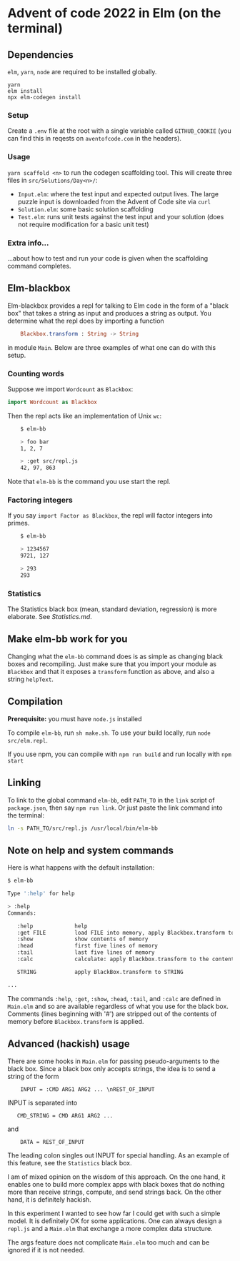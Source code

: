 # Advent of code 2022 in Elm (on the terminal)

## Dependencies

`elm`, `yarn`, `node` are required to be installed globally.

```
yarn
elm install
npx elm-codegen install
```

### Setup

Create a `.env` file at the root with a single variable called `GITHUB_COOKIE` (you can find this in reqests on `aventofcode.com` in the headers).

### Usage

`yarn scaffold <n>` to run the codegen scaffolding tool. This will create three files in `src/Solutions/Day<n>/`:

- `Input.elm`: where the test input and expected output lives. The large puzzle input is downloaded from the Advent of Code site via `curl`
- `Solution.elm`: some basic solution scaffolding
- `Test.elm`: runs unit tests against the test input and your solution (does not require modification for a basic unit test)

### Extra info...

...about how to test and run your code is given when the scaffolding command completes.


## Elm-blackbox

Elm-blackbox provides a repl for talking to Elm code in the form of a
"black box" that takes a string as input and produces a string
as output. You determine what the repl does by importing
a function

```elm
    Blackbox.transform : String -> String
```

in module `Main`.   Below are three examples of what one can do
with this setup.

### Counting words

Suppose we import `Wordcount` as `Blackbox`:

```elm
import Wordcount as Blackbox
```

Then the repl acts like an implementation  of Unix `wc`:


```bash
    $ elm-bb

    > foo bar
    1, 2, 7

    > :get src/repl.js
    42, 97, 863
```

Note that `elm-bb` is the command you use start the repl.


### Factoring integers

If you say `import Factor as Blackbox`, the repl will factor integers into primes.

```bash
    $ elm-bb

    > 1234567
    9721, 127

    > 293
    293
```

### Statistics

The Statistics black box (mean, standard deviation, regression)
is more elaborate.  See *Statistics.md*.

## Make elm-bb work for you

Changing what the `elm-bb` command does is as
simple as changing black boxes and recompiling.
Just make sure that you import your module as `Blackbox` and that it exposes
a `transform` function as above, and also a string `helpText`.


## Compilation

**Prerequisite:** you must have `node.js` installed

To compile `elm-bb`, run `sh make.sh`.  To use your build locally,
run `node src/elm.repl`.

If you use npm, you can compile with `npm run build` and run locally with `npm start`


## Linking

To link to the global command  `elm-bb`, edit `PATH_TO` in the `link` script
of `package.json`, then say `npm run link`.  Or just paste the link command
into the terminal:

```bash
ln -s PATH_TO/src/repl.js /usr/local/bin/elm-bb
```

## Note on help and system commands

Here is what happens with the default installation:

```bash
$ elm-bb

Type ':help' for help

> :help
Commands:

   :help             help
   :get FILE         load FILE into memory, apply Blackbox.transform to it
   :show             show contents of memory
   :head             first five lines of memory
   :tail             last five lines of memory
   :calc             calculate: apply Blackbox.transform to the contents of memory

   STRING            apply BlackBox.transform to STRING

...
```

The commands `:help`, `:get`, `:show`, `:head`, `:tail`, and `:calc` are
defined in `Main.elm` and so are available regardless of what you use for the
black box.  Comments (lines beginning with '#') are stripped out of the
contents of memory before `Blackbox.transform` is applied.

## Advanced (hackish) usage  

There are some hooks in `Main.elm` for passing pseudo-arguments to the black box.
Since a black box only accepts strings, the idea is to send a string of the form

```
    INPUT = :CMD ARG1 ARG2 ... \nREST_OF_INPUT  
```

INPUT is separated into

```
   CMD_STRING = CMD ARG1 ARG2 ...
```

and

```
    DATA = REST_OF_INPUT
```

The leading colon singles out INPUT for special handling.  As an example
of this feature, see the `Statistics` black box.  

I am of mixed opinion
on the wisdom of this approach.  On the one hand, it enables one to build
more complex apps with black boxes that do nothing more than receive strings,
compute, and send strings back.  On the other hand, it is definitely hackish.

In this experiment I wanted to see how far I could get with such a simple model.  It is
definitely OK for some applications. One can always design a `repl.js` and a `Main.elm`
that exchange a more complex data structure.

The args feature does not complicate `Main.elm` too much and can be ignored if it is not needed.
